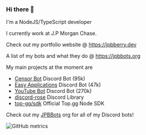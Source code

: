 ### Hi there 👋

I'm a NodeJS/TypeScript developer

I currently work at J.P Morgan Chase.

Check out my portfolio website @ https://jpbberry.dev

A list of my bots and what they do @ https://jpbbots.org

My main projects at the moment are
  - [Censor Bot](https://censor.bot) Discord Bot (95k)
  - [Easy Applications](https://easyapps.bot) Discord Bot (47k)
  - [YouTube Bot](https://top.gg/bot/youtube) Discord Bot (270k)
  - [discord-rose](https://github.com/discord-rose) Discord Library
  - [top-gg/sdk](https://npmjs.com/@top-gg/sdk) Official Top.gg Node SDK

Check out my [JPBBots](https://github.com/JPBBots) org for all of my Discord bots!

![GitHub metrics](https://metrics.lecoq.io/jpbberry?languages=1&gists=1&followup=1)
